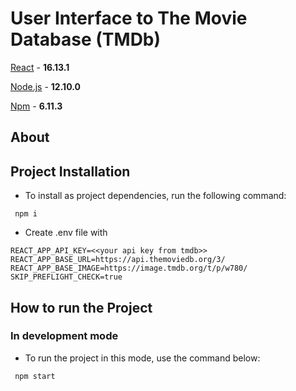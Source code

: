 # User Interface to The Movie Database (TMDb)

[React](https://reactjs.org/) - **16.13.1**

[Node.js](https://nodejs.org/en/) - **12.10.0**

[Npm](https://www.npmjs.com/) - **6.11.3**

## About

## Project Installation

- To install as project dependencies, run the following command:

`` 
npm i
`` 


- Create .env file with
```
REACT_APP_API_KEY=<<your api key from tmdb>>
REACT_APP_BASE_URL=https://api.themoviedb.org/3/
REACT_APP_BASE_IMAGE=https://image.tmdb.org/t/p/w780/
SKIP_PREFLIGHT_CHECK=true
```

## How to run the Project

### In development mode

- To run the project in this mode, use the command below:

`` 
npm start
`` 
